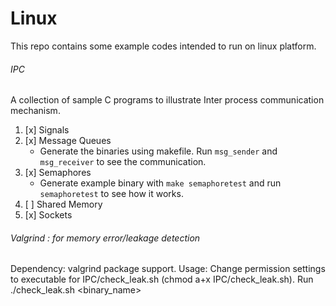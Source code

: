 # Linux
This repo contains some example codes intended to run on linux platform.  

###### IPC
A collection of sample C programs to illustrate Inter process communication mechanism.  
1. [x] Signals  
2. [x] Message Queues  
   - Generate the binaries using makefile. Run `msg_sender` and `msg_receiver` to see the communication. 
3. [x] Semaphores  
   - Generate example binary with `make semaphoretest` and run `semaphoretest` to see how it works.  
4. [ ] Shared Memory  
5. [x] Sockets  

###### Valgrind : for memory error/leakage detection
  Dependency: valgrind package support.
  Usage:
    Change permission settings to executable for IPC/check_leak.sh (chmod a+x IPC/check_leak.sh).
	Run ./check_leak.sh <binary_name>

